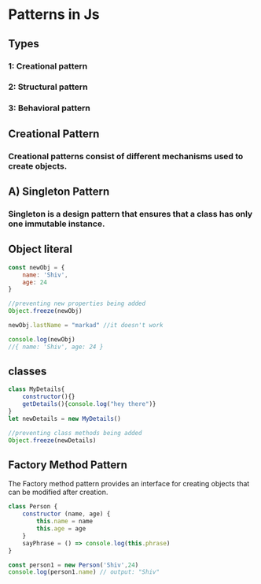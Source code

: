 # Patterns in Js

## Types

### 1: Creational pattern
### 2: Structural pattern
### 3: Behavioral pattern

## Creational Pattern 
###     Creational patterns consist of different mechanisms used to create objects.

## A) Singleton Pattern
### Singleton is a design pattern that ensures that a class has only one immutable instance.

## Object literal
```javascript
const newObj = {
    name: 'Shiv',
    age: 24
}

//preventing new properties being added
Object.freeze(newObj)

newObj.lastName = "markad" //it doesn't work 

console.log(newObj)
//{ name: 'Shiv', age: 24 }
```

## classes
```javascript
class MyDetails{
    constructor(){}
    getDetails(){console.log("hey there")}
}
let newDetails = new MyDetails()

//preventing class methods being added
Object.freeze(newDetails)

```

## Factory Method Pattern

The Factory method pattern provides an interface for creating objects that can be modified after creation. 

```javascript
class Person {
    constructor (name, age) {
        this.name = name
        this.age = age
    }
    sayPhrase = () => console.log(this.phrase)
}

const person1 = new Person('Shiv',24)
console.log(person1.name) // output: "Shiv"
```